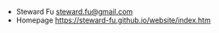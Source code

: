 -  Steward Fu <steward.fu@gmail.com>  
-  Homepage https://steward-fu.github.io/website/index.htm  
